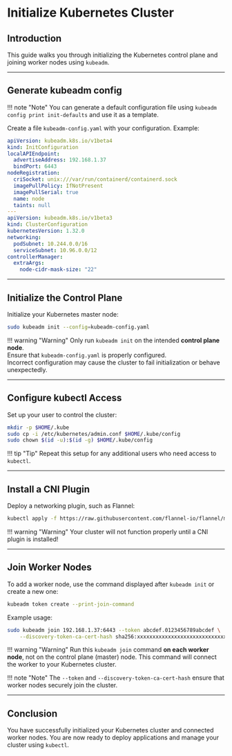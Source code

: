# Initialize Kubernetes Cluster

## Introduction

This guide walks you through initializing the Kubernetes control plane and joining worker nodes using `kubeadm`.

---

## Generate kubeadm config

!!! note "Note"
    You can generate a default configuration file using `kubeadm config print init-defaults` and use it as a template.

Create a file `kubeadm-config.yaml` with your configuration.
Example:

```yaml
apiVersion: kubeadm.k8s.io/v1beta4
kind: InitConfiguration
localAPIEndpoint:
  advertiseAddress: 192.168.1.37
  bindPort: 6443
nodeRegistration:
  criSocket: unix:///var/run/containerd/containerd.sock
  imagePullPolicy: IfNotPresent
  imagePullSerial: true
  name: node
  taints: null
---
apiVersion: kubeadm.k8s.io/v1beta3
kind: ClusterConfiguration
kubernetesVersion: 1.32.0
networking:
  podSubnet: 10.244.0.0/16
  serviceSubnet: 10.96.0.0/12
controllerManager:
  extraArgs:
    node-cidr-mask-size: "22"
```

---

## Initialize the Control Plane

Initialize your Kubernetes master node:

```bash
sudo kubeadm init --config=kubeadm-config.yaml
```

!!! warning "Warning"
    Only run `kubeadm init` on the intended **control plane node**.  
    Ensure that `kubeadm-config.yaml` is properly configured.  
    Incorrect configuration may cause the cluster to fail initialization or behave unexpectedly.


---

## Configure kubectl Access

Set up your user to control the cluster:

```bash
mkdir -p $HOME/.kube
sudo cp -i /etc/kubernetes/admin.conf $HOME/.kube/config
sudo chown $(id -u):$(id -g) $HOME/.kube/config
```

!!! tip "Tip"
    Repeat this setup for any additional users who need access to `kubectl`.

---

## Install a CNI Plugin

Deploy a networking plugin, such as Flannel:

```bash
kubectl apply -f https://raw.githubusercontent.com/flannel-io/flannel/master/Documentation/kube-flannel.yml
```

!!! warning "Warning"
    Your cluster will not function properly until a CNI plugin is installed!

---

## Join Worker Nodes

To add a worker node, use the command displayed after `kubeadm init` or create a new one:

```bash
kubeadm token create --print-join-command
```

Example usage:

```bash
sudo kubeadm join 192.168.1.37:6443 --token abcdef.0123456789abcdef \
    --discovery-token-ca-cert-hash sha256:xxxxxxxxxxxxxxxxxxxxxxxxxxxxxxxxxxxxxxxxxxxxxxxxxxxxxxxxxxxx
```

!!! warning "Warning"
    Run this `kubeadm join` command **on each worker node**, not on the control plane (master) node. 
    This command will connect the worker to your Kubernetes cluster.


!!! note "Note"
    The `--token` and `--discovery-token-ca-cert-hash` ensure that worker nodes securely join the cluster.

---

## Conclusion

You have successfully initialized your Kubernetes cluster and connected worker nodes. 
You are now ready to deploy applications and manage your cluster using `kubectl`.
